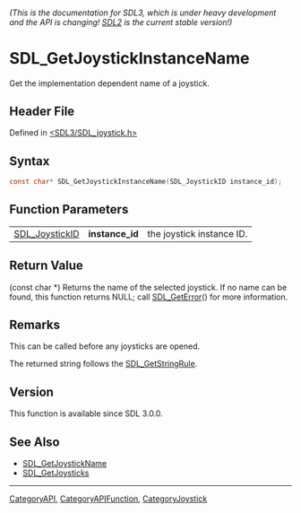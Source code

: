 ###### (This is the documentation for SDL3, which is under heavy development and the API is changing! [SDL2](https://wiki.libsdl.org/SDL2/) is the current stable version!)
# SDL_GetJoystickInstanceName

Get the implementation dependent name of a joystick.

## Header File

Defined in [<SDL3/SDL_joystick.h>](https://github.com/libsdl-org/SDL/blob/main/include/SDL3/SDL_joystick.h)

## Syntax

```c
const char* SDL_GetJoystickInstanceName(SDL_JoystickID instance_id);
```

## Function Parameters

|                                  |                 |                           |
| -------------------------------- | --------------- | ------------------------- |
| [SDL_JoystickID](SDL_JoystickID) | **instance_id** | the joystick instance ID. |

## Return Value

(const char *) Returns the name of the selected joystick. If no name can be
found, this function returns NULL; call [SDL_GetError](SDL_GetError)() for
more information.

## Remarks

This can be called before any joysticks are opened.

The returned string follows the [SDL_GetStringRule](SDL_GetStringRule).

## Version

This function is available since SDL 3.0.0.

## See Also

- [SDL_GetJoystickName](SDL_GetJoystickName)
- [SDL_GetJoysticks](SDL_GetJoysticks)

----
[CategoryAPI](CategoryAPI), [CategoryAPIFunction](CategoryAPIFunction), [CategoryJoystick](CategoryJoystick)

